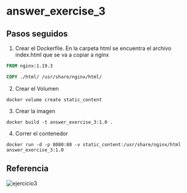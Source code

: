 # answer_exercise_3

## Pasos seguidos

1. Crear el Dockerfile. En la carpeta html se encuentra el archivo index.html que se va a copiar a nginx

```dockerfile
FROM nginx:1.19.3

COPY ./html/ /usr/share/nginx/html/
```

2. Crear el Volumen

```console
docker volume create static_content
```

3. Crear la imagen

```console
docker build -t answer_exercise_3:1.0 .
```

4. Correr el contenedor

```console
docker run -d -p 8080:80 -v static_content:/usr/share/nginx/html answer_exercise_3:1.0
```

## Referencia

![ejercicio3](https://user-images.githubusercontent.com/10359307/141606232-c5ca4001-b122-4429-b26d-05220c8d2786.png)
